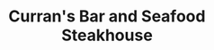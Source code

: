 ---
title: "Curran's Bar and Seafood Steakhouse"
address: "83, Strangford Rd, Ardglass, Downpatrick, Co. Down BT30 7SP"
tel: "028 4484 1332"
county: "Down"
category: "Seafood Restaurants"
type: "Content"
lat: "54.280691"
lng: "-5.591314"
---